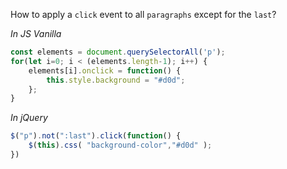 How to apply a `click` event to all `paragraphs` except for the `last`?

_In JS Vanilla_
```javascript
const elements = document.querySelectorAll('p');
for(let i=0; i < (elements.length-1); i++) {
    elements[i].onclick = function() {
        this.style.background = "#d0d";
    };
}
```

_In jQuery_
```javascript
$("p").not(":last").click(function() {
    $(this).css( "background-color","#d0d" );
})
```